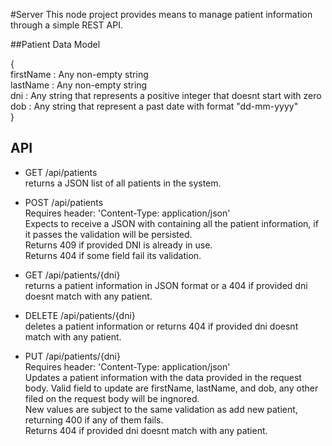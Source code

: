 #Server
This node project provides means to manage patient information through a simple REST API.  

##Patient Data Model  

{  
  firstName : Any non-empty string  
  lastName : Any non-empty string  
  dni : Any string that represents a positive integer that doesnt start with zero  
  dob : Any string that represent a past date with format "dd-mm-yyyy"  
}  

## API

* GET /api/patients  
  returns a JSON list of all patients in the system.

* POST /api/patients  
  Requires header: 'Content-Type: application/json'  
  Expects to receive a JSON with containing all the patient information, if it passes the validation will be persisted.  
  Returns 409 if provided DNI is already in use.  
  Returns 404 if some field fail its validation.  

* GET /api/patients/{dni}  
  returns a patient information in JSON format or a 404 if provided dni doesnt match with any patient.  

* DELETE /api/patients/{dni}  
  deletes a patient information or returns 404 if provided dni doesnt match with any patient.  

* PUT /api/patients/{dni}  
  Requires header: 'Content-Type: application/json'  
  Updates a patient information with the data provided in the request body. Valid field to update are firstName, lastName, and dob, any other filed on the request body will be ingnored.  
  New values are subject to the same validation as add new patient, returning 400 if any of them fails.  
  Returns 404 if provided dni doesnt match with any patient.  

